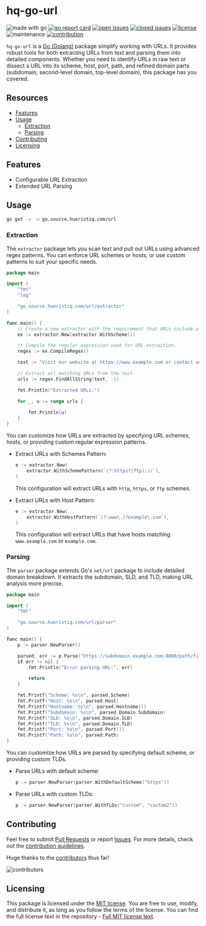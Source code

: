 # hq-go-url

![made with go](https://img.shields.io/badge/made%20with-Go-1E90FF.svg) [![go report card](https://goreportcard.com/badge/github.com/hueristiq/hq-go-url)](https://goreportcard.com/report/github.com/hueristiq/hq-go-url) [![open issues](https://img.shields.io/github/issues-raw/hueristiq/hq-go-url.svg?style=flat&color=1E90FF)](https://github.com/hueristiq/hq-go-url/issues?q=is:issue+is:open) [![closed issues](https://img.shields.io/github/issues-closed-raw/hueristiq/hq-go-url.svg?style=flat&color=1E90FF)](https://github.com/hueristiq/hq-go-url/issues?q=is:issue+is:closed) [![license](https://img.shields.io/badge/license-MIT-gray.svg?color=1E90FF)](https://github.com/hueristiq/hq-go-url/blob/master/LICENSE) ![maintenance](https://img.shields.io/badge/maintained%3F-yes-1E90FF.svg) [![contribution](https://img.shields.io/badge/contributions-welcome-1E90FF.svg)](https://github.com/hueristiq/hq-go-url/blob/master/CONTRIBUTING.md)

`hq-go-url` is a [Go (Golang)](http://golang.org/) package simplify working with URLs. It provides robust tools for both extracting URLs from text and parsing them into detailed components. Whether you need to identify URLs in raw text or dissect a URL into its scheme, host, port, path, and refined domain parts (subdomain, second-level domain, top-level domain), this package has you covered.

## Resources

- [Features](#features)
- [Usage](#usage)
	- [Extraction](#extraction)
	- [Parsing](#parsing)
- [Contributing](#contributing)
- [Licensing](#licensing)

## Features

- Configurable URL Extraction
- Extended URL Parsing

## Usage

```bash
go get -v -u go.source.hueristiq.com/url
```

### Extraction

The `extractor` package lets you scan text and pull out URLs using advanced regex patterns. You can enforce URL schemes or hosts, or use custom patterns to suit your specific needs.

```go
package main

import (
    "fmt"
    "log"

    "go.source.hueristiq.com/url/extractor"
)

func main() {
    // Create a new extractor with the requirement that URLs include a scheme.
    ex := extractor.New(extractor.WithScheme())

    // Compile the regular expression used for URL extraction.
    regex := ex.CompileRegex()

    text := "Visit our website at https://www.example.com or contact us at info@example.com."

    // Extract all matching URLs from the text.
    urls := regex.FindAllString(text, -1)

    fmt.Println("Extracted URLs:")

    for _, u := range urls {

        fmt.Println(u)
    }
}
```

You can customize how URLs are extracted by specifying URL schemes, hosts, or providing custom regular expression patterns.

- Extract URLs with Schemes Pattern:

	```go
	e := extractor.New(
		extractor.WithSchemePattern(`(?:https?|ftp)://`),
	)
	```

	This configuration will extract URLs with `http`, `https`, or `ftp` schemes.

- Extract URLs with Host Pattern:

	```go
	e := extractor.New(
		extractor.WithHostPattern(`(?:www\.)?example\.com`),
	)

	```

	This configuration will extract URLs that have hosts matching `www.example.com` or `example.com`.

### Parsing

The `parser` package extends Go's `net/url` package to include detailed domain breakdown. It extracts the subdomain, SLD, and TLD, making URL analysis more precise.

```go
package main

import (
	"fmt"

	"go.source.hueristiq.com/url/parser"
)

func main() {
	p := parser.NewParser()

	parsed, err := p.Parse("https://subdomain.example.com:8080/path/file.txt")
	if err != nil {
		fmt.Println("Error parsing URL:", err)

		return
	}

	fmt.Printf("Scheme: %s\n", parsed.Scheme)
	fmt.Printf("Host: %s\n", parsed.Host)
	fmt.Printf("Hostname: %s\n", parsed.Hostname())
	fmt.Printf("Subdomain: %s\n", parsed.Domain.Subdomain)
	fmt.Printf("SLD: %s\n", parsed.Domain.SLD)
	fmt.Printf("TLD: %s\n", parsed.Domain.TLD)
	fmt.Printf("Port: %s\n", parsed.Port())
	fmt.Printf("Path: %s\n", parsed.Path)
}
```

You can customize how URLs are parsed by specifying default scheme, or providing custom TLDs.

- Parse URLs with default scheme:

	```go
	p := parser.NewParser(parser.WithDefaultScheme("https"))
	```

- Parse URLs with custom TLDs:

	```go
	p := parser.NewParser(parser.WithTLDs("custom", "custom2"))
	```

## Contributing

Feel free to submit [Pull Requests](https://github.com/hueristiq/hq-go-url/pulls) or report [Issues](https://github.com/hueristiq/hq-go-url/issues). For more details, check out the [contribution guidelines](https://github.com/hueristiq/hq-go-url/blob/master/CONTRIBUTING.md).

Huge thanks to the [contributors](https://github.com/hueristiq/hq-go-url/graphs/contributors) thus far!

![contributors](https://contrib.rocks/image?repo=hueristiq/hq-go-url&max=500)

## Licensing

This package is licensed under the [MIT license](https://opensource.org/license/mit). You are free to use, modify, and distribute it, as long as you follow the terms of the license. You can find the full license text in the repository - [Full MIT license text](https://github.com/hueristiq/hq-go-url/blob/master/LICENSE).